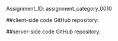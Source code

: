 Assignment_ID: assignment_category_0010



##client-side code GitHub repository:


##server-side code GitHub repository:

